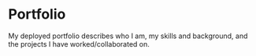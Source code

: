 # Portfolio

My deployed portfolio describes who I am, my skills and background, and the projects I have worked/collaborated on.
